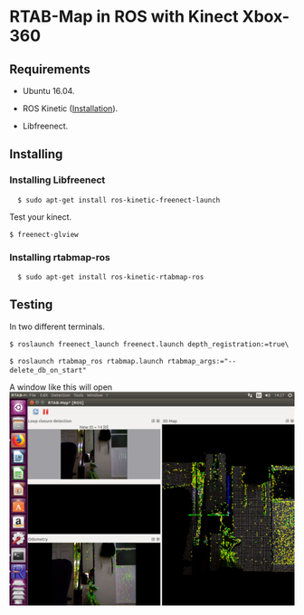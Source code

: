 # RTAB-Map in ROS with Kinect Xbox-360

## Requirements
* Ubuntu 16.04. 

* ROS Kinetic ([Installation](https://github.com/ghunshoot/SLAM/blob/master/Installing_ROS.md)).
* Libfreenect.

## Installing
### Installing Libfreenect
```
  $ sudo apt-get install ros-kinetic-freenect-launch
```
Test your kinect.
```
$ freenect-glview
```
### Installing rtabmap-ros
```
  $ sudo apt-get install ros-kinetic-rtabmap-ros
```
## Testing
In two different terminals. 
```
$ roslaunch freenect_launch freenect.launch depth_registration:=true\
```
```
$ roslaunch rtabmap_ros rtabmap.launch rtabmap_args:="--delete_db_on_start"
```
A window like this will open
![alt text](https://github.com/ghunshoot/RTAB-Map-ROS-Kinect/blob/master/Img/4.png)

